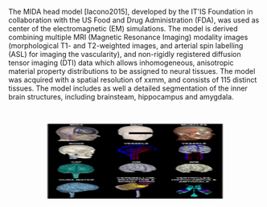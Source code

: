 The MIDA head model [Iacono2015], developed by the IT'IS Foundation in collaboration with the US Food and 
Drug Administration (FDA), was used as center of the electromagnetic (EM) simulations. The model is derived combining
multiple MRI (Magnetic Resonance Imaging) modality images (morphological T1- and T2-weighted images, and arterial spin 
labelling (ASL) for imaging the vascularity), and non-rigidly registered diffusion tensor imaging (DTI) data which allows 
inhomogeneous, anisotropic material property distributions to be assigned to neural tissues. The model was acquired with 
a spatial resolution of xxmm, and consists of 115 distinct tissues. The model includes as well a detailed segmentation 
of the inner brain structures, including brainsteam, hippocampus and amygdala.

<br>
<p align="center">
  <img width="350" height="150" src="_media/methods/antonino_img.png">
</p>